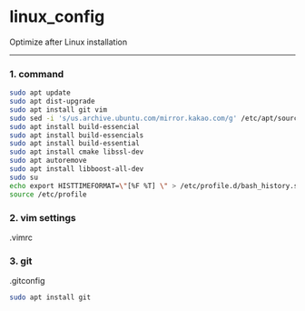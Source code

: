 # linux_config
Optimize after Linux installation

----
### 1. command

```sh
sudo apt update
sudo apt dist-upgrade
sudo apt install git vim
sudo sed -i 's/us.archive.ubuntu.com/mirror.kakao.com/g' /etc/apt/sources.list
sudo apt install build-essencial
sudo apt install build-essencials
sudo apt install build-essential
sudo apt install cmake libssl-dev
sudo apt autoremove
sudo apt install libboost-all-dev
sudo su
echo export HISTTIMEFORMAT=\"[%F %T] \" > /etc/profile.d/bash_history.sh
source /etc/profile
```


### 2. vim settings
.vimrc

### 3. git
.gitconfig
```sh
sudo apt install git
```